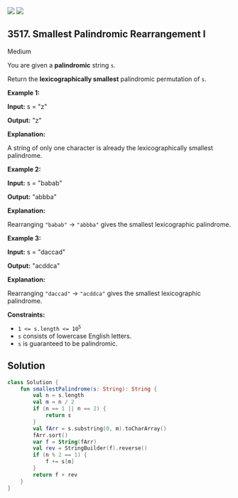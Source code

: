 [![](https://img.shields.io/github/stars/javadev/LeetCode-in-Kotlin?label=Stars&style=flat-square)](https://github.com/javadev/LeetCode-in-Kotlin)
[![](https://img.shields.io/github/forks/javadev/LeetCode-in-Kotlin?label=Fork%20me%20on%20GitHub%20&style=flat-square)](https://github.com/javadev/LeetCode-in-Kotlin/fork)

## 3517\. Smallest Palindromic Rearrangement I

Medium

You are given a **palindromic** string `s`.

Return the **lexicographically smallest** palindromic permutation of `s`.

**Example 1:**

**Input:** s = "z"

**Output:** "z"

**Explanation:**

A string of only one character is already the lexicographically smallest palindrome.

**Example 2:**

**Input:** s = "babab"

**Output:** "abbba"

**Explanation:**

Rearranging `"babab"` → `"abbba"` gives the smallest lexicographic palindrome.

**Example 3:**

**Input:** s = "daccad"

**Output:** "acddca"

**Explanation:**

Rearranging `"daccad"` → `"acddca"` gives the smallest lexicographic palindrome.

**Constraints:**

*   <code>1 <= s.length <= 10<sup>5</sup></code>
*   `s` consists of lowercase English letters.
*   `s` is guaranteed to be palindromic.

## Solution

```kotlin
class Solution {
    fun smallestPalindrome(s: String): String {
        val n = s.length
        val m = n / 2
        if (n == 1 || n == 2) {
            return s
        }
        val fArr = s.substring(0, m).toCharArray()
        fArr.sort()
        var f = String(fArr)
        val rev = StringBuilder(f).reverse()
        if (n % 2 == 1) {
            f += s[m]
        }
        return f + rev
    }
}
```